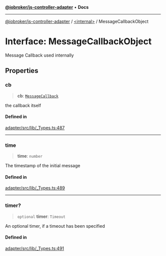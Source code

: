 [**@iobroker/js-controller-adapter**](../../README.md) • **Docs**

***

[@iobroker/js-controller-adapter](../../globals.md) / [\<internal\>](../README.md) / MessageCallbackObject

# Interface: MessageCallbackObject

Message Callback used internally

## Properties

### cb

> **cb**: [`MessageCallback`](../type-aliases/MessageCallback.md)

the callback itself

#### Defined in

[adapter/src/lib/\_Types.ts:487](https://github.com/ioBroker/ioBroker.js-controller/blob/f1ba02661ee76a492ac7f898d8736bf0a1d44d8b/packages/adapter/src/lib/_Types.ts#L487)

***

### time

> **time**: `number`

The timestamp of the initial message

#### Defined in

[adapter/src/lib/\_Types.ts:489](https://github.com/ioBroker/ioBroker.js-controller/blob/f1ba02661ee76a492ac7f898d8736bf0a1d44d8b/packages/adapter/src/lib/_Types.ts#L489)

***

### timer?

> `optional` **timer**: `Timeout`

An optional timer, if a timeout has been specified

#### Defined in

[adapter/src/lib/\_Types.ts:491](https://github.com/ioBroker/ioBroker.js-controller/blob/f1ba02661ee76a492ac7f898d8736bf0a1d44d8b/packages/adapter/src/lib/_Types.ts#L491)
